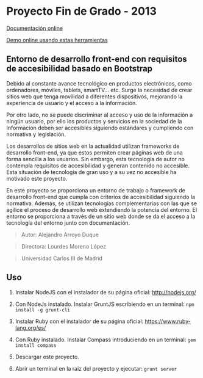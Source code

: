 # Proyecto Fin de Grado - 2013

[Documentación online](https://dl.dropboxusercontent.com/u/8439695/mis-proyectos/PFC/PFC-doc/index.html)

[Demo online usando estas herramientas](https://dl.dropboxusercontent.com/u/8439695/mis-proyectos/PFC/demo/index.html)

## Entorno de desarrollo front-end con requisitos de accesibilidad basado en Bootstrap

Debido al constante avance tecnológico en productos electrónicos, como ordenadores, móviles, tablets, smartTV... etc. Surge la necesidad de crear sitios web que tenga movilidad a diferentes dispositivos, mejorando la experiencia de usuario y el acceso a la información. 

Por otro lado, no se puede discriminar al acceso y uso de la información a ningún usuario, por ello los productos y servicios en la sociedad de la Información deben ser accesibles siguiendo estándares y cumpliendo con normativa y legislación. 

Los desarrollos de sitios web en la actualidad utilizan frameworks de desarrollo front-end, ya que estos permiten crear páginas web de una forma sencilla a los usuarios. Sin embargo, esta tecnología de autor no contempla requisitos de accesibilidad y generan contenido no accesible. Esta situación de tecnología de gran uso y a su vez no accesible ha motivado este proyecto.

En este proyecto se proporciona un entorno de trabajo o framework de desarrollo front-end que cumpla con criterios de accesibilidad siguiendo la normativa. Además, se utilizan tecnologías complementarias con las que se agilice el proceso de desarrollo web extendiendo la potencia del entorno. El entorno se proporciona a través de un sitio web donde se da el acceso a la tecnología del entorno junto con documentación.

> Autor: Alejandro Arroyo Duque

> Directora: Lourdes Moreno López

> Universidad Carlos III de Madrid

## Uso

1. Instalar NodeJS con el instalador de su página oficial: http://nodejs.org/
2. Con NodeJs instalado. Instalar GruntJS escribiendo en un terminal: `npm install -g grunt-cli`

3. Instalar Ruby con el instalador de su página oficial: https://www.ruby-lang.org/es/
4. Con Ruby instalado. Instalar Compass introduciendo en un terminal: `gem install compass`

5. Descargar este proyecto.
6. Abrir un terminal en la raiz del proyecto y ejecutar: `grunt server`

